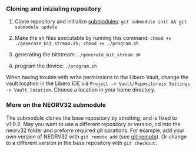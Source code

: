### Cloning and inizialing repository
1. Clone repository and initialize [submodules](https://git-scm.com/book/en/v2/Git-Tools-Submodules):
```git submodule init && git submodule update```

2. Make the sh files executable by running this command: 
```chmod +x ./generate_bit_stream.sh; chmod +x ./program.sh```

3. generating the bitstream:
```./generate_bit_stream.sh```

4. program the device:
```./program.sh```

When having trouble with write permissions to the Libero Vault, change the vault location in the Libero IDE via `Project -> Vault/Repositoreis Settings -> Vault location`. Choose a location in your home directory. 

### More on the NEORV32 submodule
The submodule clones the base repository by stnolting, and is fixed to v1.9.2. May you want to use a different repository or version, cd into the neorv32 folder and preform required git oprations. For example, add your own version of NEORV32 with `git remote add` (see [git-remote](https://git-scm.com/docs/git-remote)). Or change to a different version in the base repository with `git checkout`.
